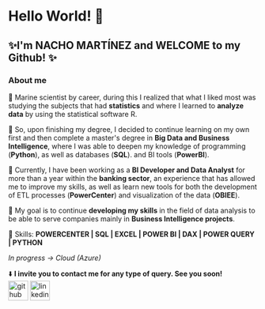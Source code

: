 # Hello World! 👋
## ✨I'm **NACHO MARTÍNEZ** and WELCOME to my Github! ✨
### About me

🔹 Marine scientist by career, during this I realized that what I liked most was studying the subjects that had **statistics** and where I learned to **analyze data** by using the statistical software R.

🔹 So, upon finishing my degree, I decided to continue learning on my own first and then complete a master's degree in **Big Data and Business Intelligence**, where I was able to deepen my knowledge of programming (**Python**), as well as databases (**SQL**). and BI tools (**PowerBI**).

🔹 Currently, I have been working as a **BI Developer and Data Analyst** for more than a year within the **banking sector**, an experience that has allowed me to improve my skills, as well as learn new tools for both the development of ETL processes (**PowerCenter**) and visualization of the data (**OBIEE**).

🎯 My goal is to continue **developing my skills** in the field of data analysis to be able to serve companies mainly in **Business Intelligence projects**.

🚀 Skills: **POWERCENTER | SQL | EXCEL | POWER BI | DAX | POWER QUERY | PYTHON**

*In progress → Cloud (Azure)*

⬇️ **I invite you to contact me for any type of query. See you soon!**
<br>
[<img src='https://cdn.jsdelivr.net/npm/simple-icons@3.0.1/icons/github.svg' alt='github' height='40'>](https://github.com/StatisticsWithJIMP)  [<img src='https://cdn.jsdelivr.net/npm/simple-icons@3.0.1/icons/linkedin.svg' alt='linkedin' height='40'>](https://www.linkedin.com/in/Nachomart6/)
